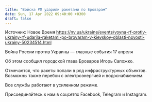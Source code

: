 ```yaml
---
title: "Войска РФ ударили ракетами по Броварам"
date: Sun, 17 Apr 2022 09:40:00 +0300
draft: false
---
```

Источник: Новое Время https://nv.ua/ukraine/events/voyna-rf-protiv-ukrainy-rf-udarila-raketami-po-brovaram-v-kievskoy-oblasti-novosti-ukrainy-50234514.html


Война России против Украины — главные события 17 апреля

 Об этом сообщил городской глава Броваров Игорь Сапожко.

 Отмечается, что ракеты попали в ряд инфраструктурных объектов. Возможны также перебои с электроэнергией и водоснабжением.

 Все службы работают в усиленном режиме.

Присоединяйтесь к нам в соцсетях Facebook, Telegram и Instagram.
